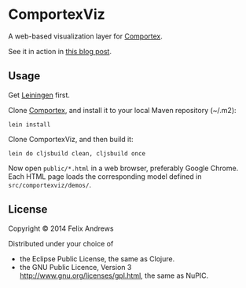 # ComportexViz

A web-based visualization layer for
[Comportex](http://github.com/nupic-community/comportex/).

See it in action in [this blog
post](http://floybix.github.io/2014/07/11/visualization-driven-development-of-the-cortical-learning-algorithm/).


## Usage

Get [Leiningen](http://leiningen.org/) first.

Clone [Comportex](http://github.com/nupic-community/comportex/),
and install it to your local Maven repository (~/.m2):

```
lein install
```

Clone ComportexViz, and then build it:

```
lein do cljsbuild clean, cljsbuild once
```

Now open `public/*.html` in a web browser, preferably Google
Chrome. Each HTML page loads the corresponding model defined
in `src/comportexviz/demos/`.


## License

Copyright © 2014 Felix Andrews

Distributed under your choice of
* the Eclipse Public License, the same as Clojure.
* the GNU Public Licence, Version 3 http://www.gnu.org/licenses/gpl.html, the same as NuPIC.
